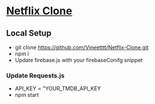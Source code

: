 # [Netflix Clone](https://netflix-clone-a7ed4.firebaseapp.com/)

## Local Setup
* git clone https://github.com/Vineetttt/Netflix-Clone.git
* npm i
* Update firebase.js with your firebaseConifg snippet
### Update Requests.js
* API_KEY = "YOUR_TMDB_API_KEY
* npm start